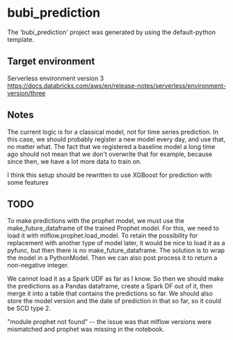 # bubi_prediction

The 'bubi_prediction' project was generated by using the default-python template.

## Target environment

Serverless environment version 3 <https://docs.databricks.com/aws/en/release-notes/serverless/environment-version/three>

## Notes

The current logic is for a classical model, not for time series prediction. In this case, we should probably register a new model every day, and use that, no matter what. The fact that we registered a baseline model a long time ago should not mean that we don't overwrite that for example, because since then, we have a lot more data to train on.

I think this setup should be rewritten to use XGBoost for prediction with some features

## TODO

To make predictions with the prophet model, we must use the make_future_dataframe of the trained Prophet model. For this, we need to load it with mlflow.prophet.load_model. To retain the possibility for replacement with another type of model later, it would be nice to load it as a pyfunc, but then there is no make_future_dataframe. The solution is to wrap the model in a PythonModel. Then we can also post process it to return a non-negative integer.

We cannot load it as a Spark UDF as far as I know. So then we should make the predictions as a Pandas dataframe, create a Spark DF out of it, then merge it into a table that contains the predictions so far. We should also store the model version and the date of prediction in that so far, so it could be SCD type 2.

"module prophet not found" -- the issue was that mlflow versions were mismatched and prophet was missing in the notebook.
